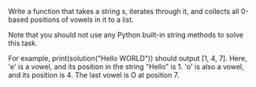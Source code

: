 Write a function that takes a string s, iterates through it, and collects all 0-based positions of vowels in it to a list.

Note that you should not use any Python built-in string methods to solve this task.

For example, print(solution("Hello WORLD")) should output [1, 4, 7].
Here, 'e' is a vowel, and its position in the string "Hello" is 1. 'o' is also a vowel, and its position is 4. The last vowel is O at position 7.